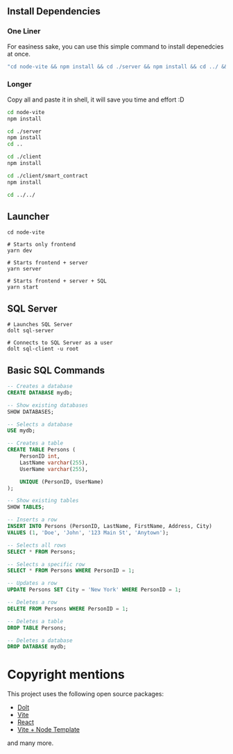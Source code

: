 ## Install Dependencies

### One Liner

For easiness sake, you can use this simple command to install depenedcies at once.

```bash
"cd node-vite && npm install && cd ./server && npm install && cd ../ && cd ./client && npm install && cd smart_contract && npm install"
```

### Longer

Copy all and paste it in shell, it will save you time and effort :D

```bash
cd node-vite
npm install

cd ./server
npm install
cd ..

cd ./client
npm install

cd ./client/smart_contract
npm install

cd ../../
```

## Launcher

```shell
cd node-vite

# Starts only frontend
yarn dev

# Starts frontend + server
yarn server

# Starts frontend + server + SQL
yarn start
```

## SQL Server

```shell
# Launches SQL Server
dolt sql-server

# Connects to SQL Server as a user
dolt sql-client -u root
```

## Basic SQL Commands

```sql
-- Creates a database
CREATE DATABASE mydb;

-- Show existing databases
SHOW DATABASES;

-- Selects a database
USE mydb;

-- Creates a table
CREATE TABLE Persons (
    PersonID int,
    LastName varchar(255),
    UserName varchar(255),

    UNIQUE (PersonID, UserName)
);

-- Show existing tables
SHOW TABLES;

-- Inserts a row
INSERT INTO Persons (PersonID, LastName, FirstName, Address, City)
VALUES (1, 'Doe', 'John', '123 Main St', 'Anytown');

-- Selects all rows
SELECT * FROM Persons;

-- Selects a specific row
SELECT * FROM Persons WHERE PersonID = 1;

-- Updates a row
UPDATE Persons SET City = 'New York' WHERE PersonID = 1;

-- Deletes a row
DELETE FROM Persons WHERE PersonID = 1;

-- Deletes a table
DROP TABLE Persons;

-- Deletes a database
DROP DATABASE mydb;
```

# Copyright mentions

This project uses the following open source packages:

- [Dolt](https://github.com/dolthub/dolt)
- [Vite](https://github.com/vitejs/vite)
- [React](https://github.com/facebook/react)
- [Vite + Node Template](https://github.com/NathanKr/react-vite-express-setup)

and many more.
